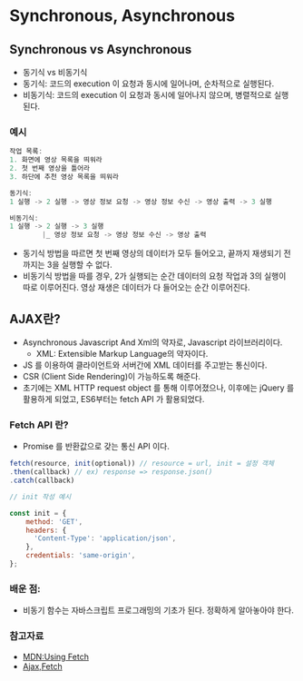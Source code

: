 # Synchronous, Asynchronous

## Synchronous vs Asynchronous
- 동기식 vs 비동기식
- 동기식: 코드의 execution 이 요청과 동시에 일어나며, 순차적으로 실행된다.
- 비동기식: 코드의 execution 이 요청과 동시에 일어나지 않으며, 병렬적으로 실행된다. 

### 예시
```js
작업 목록:
1. 화면에 영상 목록을 띄워라
2. 첫 번째 영상을 틀어라
3. 하단에 추천 영상 목록을 띄워라

동기식:
1 실행 -> 2 실행 -> 영상 정보 요청 -> 영상 정보 수신 -> 영상 출력 -> 3 실행 

비동기식:
1 실행 -> 2 실행 -> 3 실행
		|_ 영상 정보 요청 -> 영상 정보 수신 -> 영상 출력

```
- 동기식 방법을 따르면 첫 번째 영상의 데이터가 모두 들어오고, 끝까지 재생되기 전까지는 3을 실행할 수 없다. 
- 비동기식 방법을 따를 경우, 2가 실행되는 순간 데이터의 요청 작업과 3의 실행이 따로 이루어진다. 영상 재생은 데이터가 다 들어오는 순간 이루어진다. 

## AJAX란?
- Asynchronous Javascript And Xml의 약자로, Javascript 라이브러리이다.
	- XML: Extensible Markup Language의 약자이다. 
- JS 를 이용하여 클라이언트와 서버간에 XML 데이터를 주고받는 통신이다.
- CSR (Client Side Rendering)이 가능하도록 해준다. 
- 초기에는 XML HTTP request object 를 통해 이루어졌으나, 이후에는 jQuery 를 활용하게 되었고, ES6부터는 fetch API 가 활용되었다. 

### Fetch API 란?
- Promise 를 반환값으로 갖는 통신 API 이다. 
```js
fetch(resource, init(optional)) // resource = url, init = 설정 객체
.then(callback) // ex) response => response.json()
.catch(callback) 

// init 작성 예시

const init = {
	method: 'GET',
	headers: {
	  'Content-Type': 'application/json',
	},
	credentials: 'same-origin',
};

```

### 배운 점:
- 비동기 함수는 자바스크립트 프로그래밍의 기초가 된다. 정확하게 알아놓아야 한다. 

### 참고자료
- [MDN:Using Fetch](https://developer.mozilla.org/ko/docs/Web/API/Fetch_API/Using_Fetch)
- [Ajax,Fetch](https://velog.io/@ksh4820/Ajax-fetch)

